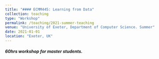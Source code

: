 ```yaml
---
title: "#### ECMM445: Learning from Data"
collection: teaching
type: "Workshop"
permalink: /teaching/2021-summer-teaching
venue: "University of Exeter, Department of Computer Science. Summer" 
date: 2021-01-01
location: "Exeter, UK"
---
```


##### 60hrs workshop for master students.


